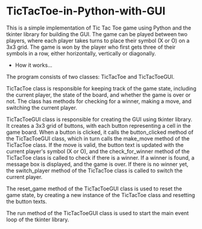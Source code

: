    # TicTacToe-in-Python-with-GUI
   
   This is a simple implementation of Tic Tac Toe game using Python and the tkinter library for building the GUI. The game can be played between two players, where each player takes turns to place their symbol (X or O) on a 3x3 grid. The game is won by the player who first gets three of their symbols in a row, either horizontally, vertically or diagonally.
  
 * How it works...
    
The program consists of two classes: TicTacToe and TicTacToeGUI.

TicTacToe class is responsible for keeping track of the game state, including the current player, the state of the board, and whether the game is over or not. The class has methods for checking for a winner, making a move, and switching the current player.

TicTacToeGUI class is responsible for creating the GUI using tkinter library. It creates a 3x3 grid of buttons, with each button representing a cell in the game board. When a button is clicked, it calls the button_clicked method of the TicTacToeGUI class, which in turn calls the make_move method of the TicTacToe class. If the move is valid, the button text is updated with the current player's symbol (X or O), and the check_for_winner method of the TicTacToe class is called to check if there is a winner. If a winner is found, a message box is displayed, and the game is over. If there is no winner yet, the switch_player method of the TicTacToe class is called to switch the current player.

The reset_game method of the TicTacToeGUI class is used to reset the game state, by creating a new instance of the TicTacToe class and resetting the button texts.

The run method of the TicTacToeGUI class is used to start the main event loop of the tkinter library.

